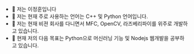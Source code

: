 - 👋 저는 이정훈입니다
- 👀 저는 현재 주로 사용하는 언어는 C++ 및 Python 언어입니다.
- 🌱 저는 현재 비젼 회사를 다니면서 MFC, OpenCV, 라즈베리파이를 위주로 개발하고 있습니다. 
- 💞️ 현재 저의 다음 목표는 Python으로 머신러닝 기능 및 Nodejs 웹개발을 공부하고 있습니다.

<!---
Leejeunghun/Leejeunghun is a ✨ special ✨ repository because its `README.md` (this file) appears on your GitHub profile.
You can click the Preview link to take a look at your changes.
--->
